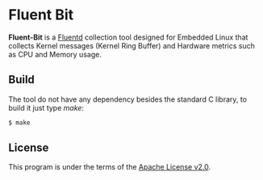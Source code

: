 # Fluent Bit

__Fluent-Bit__ is a [Fluentd](http://fluentd.org) collection tool designed for Embedded Linux that collects Kernel messages (Kernel Ring Buffer) and Hardware metrics such as CPU and Memory usage.

## Build

The tool do not have any dependency besides the standard C library, to build it just type _make_:

```bash
$ make
```

## License

This program is under the terms of the [Apache License v2.0](http://www.apache.org/licenses/LICENSE-2.0).
